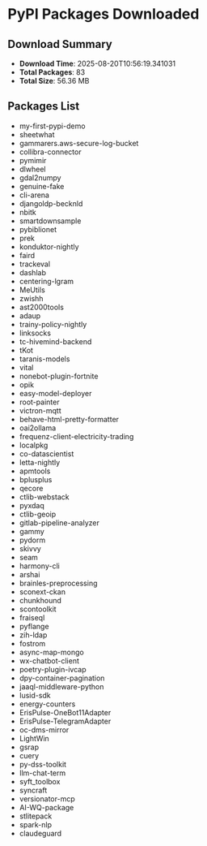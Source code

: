 # PyPI Packages Downloaded

## Download Summary
- **Download Time**: 2025-08-20T10:56:19.341031
- **Total Packages**: 83
- **Total Size**: 56.36 MB

## Packages List
- my-first-pypi-demo
- sheetwhat
- gammarers.aws-secure-log-bucket
- collibra-connector
- pymimir
- dlwheel
- gdal2numpy
- genuine-fake
- cli-arena
- djangoldp-becknld
- nbitk
- smartdownsample
- pybiblionet
- prek
- konduktor-nightly
- faird
- trackeval
- dashlab
- centering-lgram
- MeUtils
- zwishh
- ast2000tools
- adaup
- trainy-policy-nightly
- linksocks
- tc-hivemind-backend
- tKot
- taranis-models
- vital
- nonebot-plugin-fortnite
- opik
- easy-model-deployer
- root-painter
- victron-mqtt
- behave-html-pretty-formatter
- oai2ollama
- frequenz-client-electricity-trading
- localpkg
- co-datascientist
- letta-nightly
- apmtools
- bplusplus
- qecore
- ctlib-webstack
- pyxdaq
- ctlib-geoip
- gitlab-pipeline-analyzer
- gammy
- pydorm
- skivvy
- seam
- harmony-cli
- arshai
- brainles-preprocessing
- sconext-ckan
- chunkhound
- scontoolkit
- fraiseql
- pyflange
- zih-ldap
- fostrom
- async-map-mongo
- wx-chatbot-client
- poetry-plugin-ivcap
- dpy-container-pagination
- jaaql-middleware-python
- lusid-sdk
- energy-counters
- ErisPulse-OneBot11Adapter
- ErisPulse-TelegramAdapter
- oc-dms-mirror
- LightWin
- gsrap
- cuery
- py-dss-toolkit
- llm-chat-term
- syft_toolbox
- syncraft
- versionator-mcp
- AI-WQ-package
- stlitepack
- spark-nlp
- claudeguard
